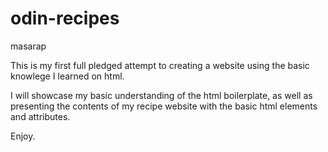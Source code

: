 # odin-recipes
masarap

This is my first full pledged attempt to creating a website using the basic knowlege I learned on html.

I will showcase my basic understanding of the html boilerplate, as well as presenting the contents of my recipe website with the basic html elements and attributes.

Enjoy.